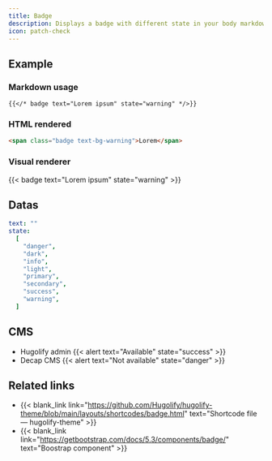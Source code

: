 ```yaml
---
title: Badge
description: Displays a badge with different state in your body markdown.
icon: patch-check
---
```


## Example

### Markdown usage

```go-html-template
{{</* badge text="Lorem ipsum" state="warning" */>}}
```

### HTML rendered

```html
<span class="badge text-bg-warning">Lorem</span>
```

### Visual renderer

{{< badge text="Lorem ipsum" state="warning" >}}

## Datas

```yml
text: ""
state:
  [
    "danger",
    "dark",
    "info",
    "light",
    "primary",
    "secondary",
    "success",
    "warning",
  ]
```

## CMS

- Hugolify admin {{< alert text="Available" state="success" >}}
- Decap CMS {{< alert text="Not available" state="danger" >}}

## Related links

- {{< blank_link link="https://github.com/Hugolify/hugolify-theme/blob/main/layouts/shortcodes/badge.html" text="Shortcode file — hugolify-theme" >}}
- {{< blank_link link="https://getbootstrap.com/docs/5.3/components/badge/" text="Boostrap component" >}}
